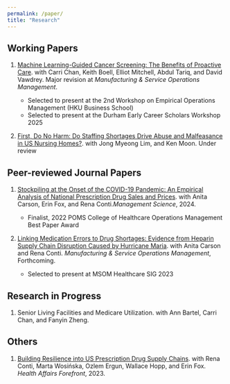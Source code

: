 ```yaml
---
permalink: /paper/
title: "Research"
---
```


## Working Papers

1. [Machine Learning-Guided Cancer Screening: The Benefits of Proactive Care](https://papers.ssrn.com/sol3/papers.cfm?abstract_id=4959547). with Carri Chan, Keith Boell, Elliot Mitchell, Abdul Tariq, and David Vawdrey. Major revision at _Manufacturing & Service Operations Management_.
   - Selected to present at the 2nd Workshop on Empirical Operations Management (HKU Business School)
   - Selected to present at the Durham Early Career Scholars Workshop 2025

2. [First, Do No Harm: Do Staffing Shortages Drive Abuse and Malfeasance in US Nursing Homes?](https://papers.ssrn.com/sol3/papers.cfm?abstract_id=5028515). with Jong Myeong Lim, and Ken Moon. Under review

## Peer-reviewed Journal Papers

1. [Stockpiling at the Onset of the COVID-19 Pandemic: An Empirical Analysis of National Prescription Drug Sales and Prices](https://pubsonline.informs.org/doi/full/10.1287/mnsc.2021.04150). with Anita Carson, Erin Fox, and Rena Conti._Management Science_, 2024.
   - Finalist, 2022 POMS College of Healthcare Operations Management Best Paper Award

2. [Linking Medication Errors to Drug Shortages: Evidence from Heparin Supply Chain Disruption Caused by Hurricane Maria](https://papers.ssrn.com/sol3/papers.cfm?abstract_id=4472407). with Anita Carson and Rena Conti. _Manufacturing & Service Operations Management_, Forthcoming.
   - Selected to present at MSOM Healthcare SIG 2023

## Research in Progress

1. Senior Living Facilities and Medicare Utilization. with Ann Bartel, Carri Chan, and Fanyin Zheng.

## Others
1. [Building Resilience into US Prescription Drug Supply Chains](https://www.healthaffairs.org/content/forefront/building-resilience-into-us-prescription-drug-supply-chains). with Rena Conti, Marta Wosińska, Ozlem Ergun, Wallace Hopp, and Erin Fox. _Health Affairs Forefront_, 2023.
    
